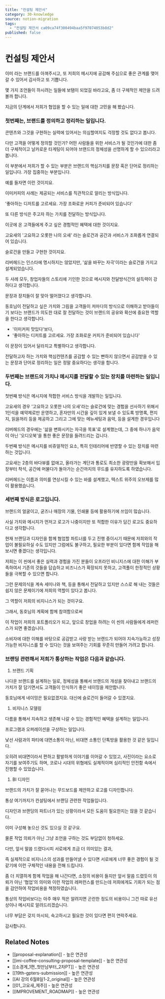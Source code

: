 ```yaml
---
title: "컨설팅 제안서"
category: 30-knowledge
source: notion-migration
tags:
  - "컨설팅 제안서 ca09ca74f300494baa5f97074053b8d2"
published: false
---
```


# 컨설팅 제안서

이미 라는 브랜드를 아껴주시고, 또 저희의 메시지에 공감해 주심으로 좋은 관계를 맺어갈 수 있어서 감사하고 또 기쁩니다.

몇 가지 조언들이 하시려는 일들에 보탬이 되었길 바라고요, 좀 더 구체적인 제안을 드려 볼까 합니다.

지금의 단계에서 저희가 협업을 할 수 있는 일에 대한 고민을 해 봤습니다.

### 첫번째는, 브랜드를 정의하고 정리하는 일입니다.

콘텐츠와 그것을 구현하는 실력에 있어서는 의심할여지도 걱정할 것도 없다고 봅니다.

다만 고객을 어떻게 정의할 것인가? 어떤 사람들을 위한 서비스가 될 것인가에 대한 좀 더 구체적이고 날카로운 타게팅이 되어야 브랜드의 정체성을 선명하게 할 수 있으리라고 봅니다.

이 부분에서 저희가 할 수 있는 부분은 브랜드의 핵심가치를 문장 혹은 단어로 정리하는 일입니다. 가장 집중하는 부분입니다.

예를 들자면 이런 것이지요.

이미커피의 사례는 제공되는 서비스를 직관적으로 알리는 방식입니다.

'좋아하는 디저트를 고르세요. 가장 조화로운 커피가 준비되어 있습니다'

또 다른 방식은 주고자 하는 가치를 전달하는 방식입니다.

이곳에 온 고객들에게 주고 싶은 경험적인 혜택에 대한 것이지요.

고요새의 '고요하고 오롯한 나의 오새' 라는 슬로건과 공간과 서비스가 조화롭게 연결되어 있습니다.

슬로건을 만들고 구현한 것이지요.

리버헤드는 인스타에 명시하지는 않았지만, '삶을 바꾸는 자극'이라는 슬로건을 가지고 설계되었습니다.

두 사례 모두, 창업자들의 스토리에 기인한 것으로 메시지와 전달방식간의 설득력이 강하다고 생각합니다.

문장과 장치들이 잘 맞아 떨어졌다고 생각합니다.

동호님이 전달하고 싶은 가치와 그림을 고객들이 저마다의 방식으로 이해하고 받아들이기 보다는 브랜드가 의도한 대로 잘 전달하는 것이 브랜드의 공유와 확산에 중요한 역할을 한다고 생각합니다.

* '이미커피 맛있다'보다,
* '좋아하는 디저트를 고르세요. 가장 조화로운 커피가 준비되어 있습니다'

이 문장이 있어서 달라지고 특별하다고 생각합니다.

전달하고자 하는 가치와 핵심컨텐츠를 공감할 수 있는 빤하지 않으면서 공감받을 수 있는 문장과 단어로 정리하는 일은 정말 중요하다는 생각을 합니다.

### 두번째는 브랜드의 가치나 메시지를 전달할 수 있는 장치를 마련하는 일입니다.

첫번째 방식은 메시지에 적합한 서비스 방식을 개발하는 일입니다.

고요새의 경우 '고요하고 오롯한 나의 오새'라는 슬로건에 맞는 경험을 선사하기 위해서 1인석을 예약제로만 운영하고, 혼자만의 시간을 깊이 있게 보낼 수 있도록 방명록, 편지지, 읽을꺼리 등을 제공하고 그리고 그에 맞는 메뉴세팅과 음악, 등을 설계한 경우입니다

리버헤드의 경우에는 '삶을 변화시키는 자극을 목표'로 설계했는데, 그 중에 하나가 음악이 아닌 '오디오북'을 통한 좋은 문장을 들려드리는 겁니다.

두번째 방식은 메시지를 비쥬얼적인 요소, 특히 인테리어에 반영할 수 있는 장치를 마련하는 것입니다.

고요새는 2층의 바다뷰를 없애고, 올라가는 계단과 통로도 최소한 광량만을 확보해서 입장부터 착석, 공간에 머물다가 돌아가는 순간까지의 무드를 유지하도록 하였습니다.

리버헤드는 이름과 의미를 연상시킬 수 있는 바를 설계했고, 텍스트 위주의 오브제를 많이 활용했습니다.

### 세번째 방식은 로고입니다.

브랜드의 얼굴이고, 굳즈나 매장의 기물, 인쇄물 등에 활용하기에 쓰임이 많습니다.

사실 가치와 메시지가 먼저고 로고가 나중이지만 또 적합한 이유가 담긴 로고도 중요하다고 생각합니다.

현재 브랜딩과 디자인을 함께 협업할 파트너를 두고 진행 중이시기 때문에 저희와의 작업이 불필요하실 수도 있지만 그럼에도 불구하고, 필요한 부분이 있다면 함께 작업을 해 보시면 좋겠다는 생각입니다.

저희는 이 씬에서 좋은 실력과 경험을 가진 분들이 오프라인 비니지스에 대한 이해가 부족하여서 기존의 것들을 답습하고 비즈니스가 확장되지 못하고, 고객풀이 한정적인 상황들을 극복할 수 있으면 합니다.

그런 문제의식을 계속 세미나와 책, 등을 통해서 전달하고 있지만 스스로 해 내는 것들은 쉽지 않은 문제이기에 저희의 역할이 있다고 봅니다.

그 역할이 저희의 비지니스가 되는 것이구요.

그래서, 동호님의 계획에 함께 참여함으로써

이 작업이 저희의 포트폴리오가 되고, 앞으로 창업을 하려는 이 씬의 사람들에게 레퍼런스가 되면 좋겠습니다.

소비자에 대한 이해를 바탕으로 공감받고 사랑 받는 브랜드가 되어야 지속가능하고 성장가능한 비지니스를 할 수 있다는 것을 보여주는 기회를 꾸준히 만들어 가려고 합니다.

### 브랜딩 관련해서 저희가 통상하는 작업은 다음과 같습니다.

1. 브랜드 기획

나다운 브랜드를 설계하는 일로, 정체성을 통해서 브랜드의 개성을 찾아내고 브랜드의 가치가 잘 담기면서도 고객들이 인식하기 좋은 네이밍을 제안합니다.

동호님에게 네이밍은 필요없겠지요. 대신에 슬로건이 들어갈 수 있겠지요.

1. 비지니스 모델링

다름을 통해서 지속하고 생존해 나갈 수 있는 경험적인 혜택을 설계하는 일입니다.

프로그램과 오퍼레이션을 구상하는 일입니다.

낯선 사람과의 파티에 대면소통이 아닌, 비대면 소통인 단톡방을 활용한 것 같은 일입니다.

오히려 비대면이라서 편하고 활발하게 이야기를 이어갈 수 있었고, 사진이라는 요소로 자기를 보여주기도 하며, 코로나 시대의 위협에도 실제적이며 심리적인 안전함 속에서 진행할 수 있었습니다.

1. BI 디자인

브랜드의 가치가 잘 묻어나는 무드보드를 제안하고 로고를 디자인합니다.

통상 여기까지가 컨설팅에서 브랜딩 관련한 작업들입니다.

디자인과 브랜딩의 파트너가 있는 상황이라서 모든 도움이 필요한지는 않을 것 같습니다.

이미 구성해 놓으신 것도 있으실 것 같구요.

물론 작업 의뢰가 아닌 그냥 조언을 구하는 것도 부담없이 청하세요.

다만, 앞서 말씀 드렸다시피 서로에게 조금 더 의미있는 결과,

즉 실제적으로 비지니스의 성과를 만들어낼 수 있다면 서로에게 너무 좋은 경험이 될 것 같기에 이런 구체적인 내용을 전해 드립니다.

좀 더 치열하게 함께 작업을 해 나간다면, 소정의 비용이 들지만 앞서 말씀 드렸듯이 의뢰가 아닌 '협업'의 의미와 이런 작업의 레퍼런스를 만드는데 저희에게도 기회가 되는 점을 감안하여 작업비용을 책정하였습니다.

통상의 작업비보다는 아주 매우 적은 알려지면 곤란한 정도의 비용이니 그건 따로 유선상이나 메시지로 알려드리겠습니다.

너무 부담은 갖지 마시되, 숙고하시고 필요한 것이 있다면 편히 연락주세요.

감사합니다.

## Related Notes
- [[proposal-explanation]] - 높은 연관성
- [[imi-coffee-consulting-proposal-template]] - 높은 연관성
- [[소경계_1편_첫만남부터_2차PT]] - 높은 연관성
- [[19th-gpters-submission]] - 높은 연관성
- [[AI 강의 6월8일1-2_original]] - 높은 연관성
- [[01_고요새_제주]] - 높은 연관성
- [[IMPROVEMENT_ROADMAP]] - 높은 연관성
